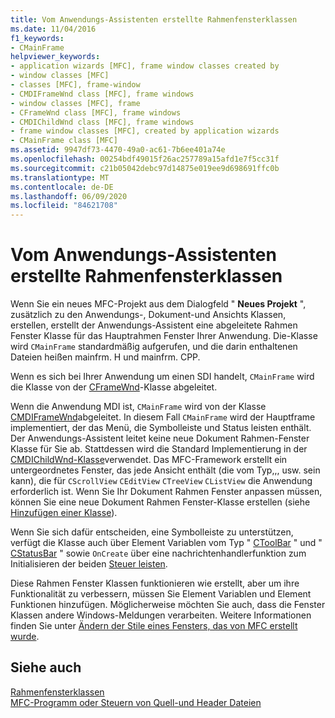 ```yaml
---
title: Vom Anwendungs-Assistenten erstellte Rahmenfensterklassen
ms.date: 11/04/2016
f1_keywords:
- CMainFrame
helpviewer_keywords:
- application wizards [MFC], frame window classes created by
- window classes [MFC]
- classes [MFC], frame-window
- CMDIFrameWnd class [MFC], frame windows
- window classes [MFC], frame
- CFrameWnd class [MFC], frame windows
- CMDIChildWnd class [MFC], frame windows
- frame window classes [MFC], created by application wizards
- CMainFrame class [MFC]
ms.assetid: 9947df73-4470-49a0-ac61-7b6ee401a74e
ms.openlocfilehash: 00254bdf49015f26ac257789a15afd1e7f5cc31f
ms.sourcegitcommit: c21b05042debc97d14875e019ee9d698691ffc0b
ms.translationtype: MT
ms.contentlocale: de-DE
ms.lasthandoff: 06/09/2020
ms.locfileid: "84621708"
---
```

# <a name="frame-window-classes-created-by-the-application-wizard"></a>Vom Anwendungs-Assistenten erstellte Rahmenfensterklassen

Wenn Sie ein neues MFC-Projekt aus dem Dialogfeld " **Neues Projekt** ", zusätzlich zu den Anwendungs-, Dokument-und Ansichts Klassen, erstellen, erstellt der Anwendungs-Assistent eine abgeleitete Rahmen Fenster Klasse für das Hauptrahmen Fenster Ihrer Anwendung. Die-Klasse wird `CMainFrame` standardmäßig aufgerufen, und die darin enthaltenen Dateien heißen mainfrm. H und mainfrm. CPP.

Wenn es sich bei Ihrer Anwendung um einen SDI handelt, `CMainFrame` wird die Klasse von der [CFrameWnd](reference/cframewnd-class.md)-Klasse abgeleitet.

Wenn die Anwendung MDI ist, `CMainFrame` wird von der Klasse [CMDIFrameWnd](reference/cmdiframewnd-class.md)abgeleitet. In diesem Fall `CMainFrame` wird der Hauptframe implementiert, der das Menü, die Symbolleiste und Status leisten enthält. Der Anwendungs-Assistent leitet keine neue Dokument Rahmen-Fenster Klasse für Sie ab. Stattdessen wird die Standard Implementierung in der [CMDIChildWnd-Klasse](reference/cmdichildwnd-class.md)verwendet. Das MFC-Framework erstellt ein untergeordnetes Fenster, das jede Ansicht enthält (die vom Typ,,, usw. sein kann), die für `CScrollView` `CEditView` `CTreeView` `CListView` die Anwendung erforderlich ist. Wenn Sie Ihr Dokument Rahmen Fenster anpassen müssen, können Sie eine neue Dokument Rahmen Fenster-Klasse erstellen (siehe [Hinzufügen einer Klasse](../ide/adding-a-class-visual-cpp.md)).

Wenn Sie sich dafür entscheiden, eine Symbolleiste zu unterstützen, verfügt die Klasse auch über Element Variablen vom Typ " [CToolBar](reference/ctoolbar-class.md) " und " [CStatusBar](reference/cstatusbar-class.md) " sowie `OnCreate` über eine nachrichtenhandlerfunktion zum Initialisieren der beiden [Steuer leisten](control-bars.md).

Diese Rahmen Fenster Klassen funktionieren wie erstellt, aber um ihre Funktionalität zu verbessern, müssen Sie Element Variablen und Element Funktionen hinzufügen. Möglicherweise möchten Sie auch, dass die Fenster Klassen andere Windows-Meldungen verarbeiten. Weitere Informationen finden Sie unter [Ändern der Stile eines Fensters, das von MFC erstellt wurde](changing-the-styles-of-a-window-created-by-mfc.md).

## <a name="see-also"></a>Siehe auch

[Rahmenfensterklassen](frame-window-classes.md)<br/>
[MFC-Programm oder Steuern von Quell-und Header Dateien](../build/reference/mfc-program-or-control-source-and-header-files.md)
